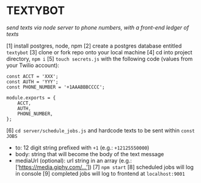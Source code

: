 # TEXTYBOT
*send texts via node server to phone numbers, with a front-end ledger of texts*

[1] install postgres, node, npm
[2] create a postgres database entitled `textybot`
[3] clone or fork repo onto your local machine
[4] cd into project directory, `npm i`
[5] `touch secrets.js` with the following code (values from your Twilio account):
```
const ACCT = 'XXX';
const AUTH = 'YYY';
const PHONE_NUMBER = '+1AAABBBCCCC';

module.exports = {
	ACCT,
	AUTH,
	PHONE_NUMBER,
};
```
[6] `cd server/schedule_jobs.js` and hardcode texts to be sent within `const JOBS`
* to: 12 digit string prefixed with `+1` (e.g.: `+12125550000`)
* body: string that will become the body of the text message
* mediaUrl (optional): url string in an array (e.g.: [‘https://media.giphy.com/...’])
[7] `npm start`
[8] scheduled jobs will log in console
[9] completed jobs will log to frontend at `localhost:9001`  
